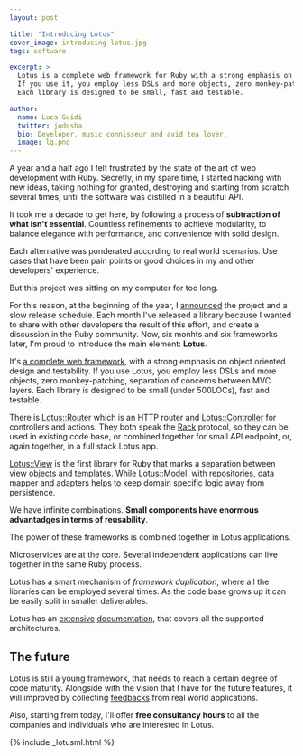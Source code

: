 ```yaml
---
layout: post

title: "Introducing Lotus"
cover_image: introducing-lotus.jpg
tags: software

excerpt: >
  Lotus is a complete web framework for Ruby with a strong emphasis on object oriented design and testability.
  If you use it, you employ less DSLs and more objects, zero monkey-patching, separation of concerns between MVC layers.
  Each library is designed to be small, fast and testable.

author:
  name: Luca Guidi
  twitter: jodosha
  bio: Developer, music connisseur and avid tea lover.
  image: lg.png
---
```


A year and a half ago I felt frustrated by the state of the art of web development with Ruby.
Secretly, in my spare time, I started hacking with new ideas, taking nothing for granted, destroying and starting from scratch several times, until the software was distilled in a beautiful API.

It took me a decade to get here, by following a process of **subtraction of what isn't essential**.
Countless refinements to achieve modularity, to balance elegance with performance, and convenience with solid design.

Each alternative was ponderated according to real world scenarios.
Use cases that have been pain points or good choices in my and other developers' experience.

But this project was sitting on my computer for too long.

For this reason, at the beginning of the year, I [announced](http://lucaguidi.com/2014/01/01/announcing-lotus.html) the project and a slow release schedule.
Each month I've released a library because I wanted to share with other developers the result of this effort, and create a discussion in the Ruby community.
Now, six monhts and six frameworks later, I'm proud to introduce the main element: **Lotus**.

It's [a complete web framework](http://lotusrb.org), with a strong emphasis on object oriented design and testability.
If you use Lotus, you employ less DSLs and more objects, zero monkey-patching, separation of concerns between MVC layers.
Each library is designed to be small (under 500LOCs), fast and testable.

There is [Lotus::Router](https://github.com/lotus/router) which is an HTTP router and [Lotus::Controller](https://github.com/lotus/controller) for controllers and actions.
They both speak the [Rack](http://rack.github.io) protocol, so they can be used in existing code base, or combined together for small API endpoint, or, again together, in a full stack Lotus app.

[Lotus::View](https://github.com/lotus/view) is the first library for Ruby that marks a separation between view objects and templates.
While [Lotus::Model](https://github.com/lotus/model), with repositories, data mapper and adapters helps to keep domain specific logic away from persistence.

We have infinite combinations. **Small components have enormous advantadges in terms of reusability**.

The power of these frameworks is combined together in Lotus applications.

Microservices are at the core. Several independent applications can live together in the same Ruby process.

Lotus has a smart mechanism of _framework duplication_, where all the libraries can be employed several times.
As the code base grows up it can be easily split in smaller deliverables.

Lotus has an [extensive](http://rdoc.info/gems/lotusrb) [documentation](https://github.com/lotus/lotus/blob/master/README.md), that covers all the supported architectures.

## The future

Lotus is still a young framework, that needs to reach a certain degree of code maturity.
Alongside with the vision that I have for the future features, it will improved by collecting [feedbacks](https://gitter.im/lotus/chat) from real world applications.

Also, starting from today, I'll offer **free consultancy hours** to all the companies and individuals who are interested in Lotus.

{% include _lotusml.html %}
